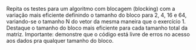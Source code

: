Repita os testes para um algoritmo com blocagem (blocking) com a variação mais eficiente
definindo o tamanho do bloco para 2, 4, 16 e 64, variando-se o tamanho N do vetor da mesma
maneira que o exercício 1.
Destaque o tamanho do bloco mais eficiente para cada tamanho total da matriz.
Importante: demonstre que o código está livre de erros no acesso aos dados pra qualquer tamanho do bloco.
